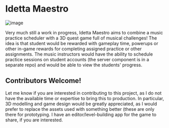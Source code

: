 # Idetta Maestro
![image](https://github.com/user-attachments/assets/72427940-4870-41de-93de-186cefab1a15)


Very much still a work in progress, Idetta Maestro aims to combine a music practice scheduler with a 3D quest game full of musical challenges! The idea is that student would be rewarded with gameplay time, powerups or other in-game rewards for completing assigned practice or other assignments. The music instructors would have the ability to schedule practice sessions on student accounts (the server component is in a separate repo) and would be able to view the students' progress.

## Contributors Welcome!
Let me know if you are interested in contributing to this project, as I do not have the available time or expertise to bring this to production. In particular, 3D modelling and game design would be greatly appreciated, as I would prefer to replace the assets used with something better (these are only there for prototyping. I have an editor/level-building app for the game to share, if you are interested.
